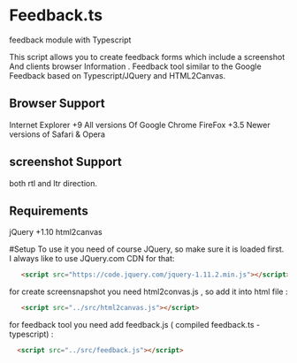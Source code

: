 # Feedback.ts
feedback module with Typescript

This script allows you to create feedback forms which include a screenshot And clients browser Information .
Feedback tool similar to the Google Feedback based on Typescript/JQuery and HTML2Canvas.

## Browser Support
Internet Explorer +9
All versions Of Google Chrome
FireFox +3.5
Newer versions of Safari & Opera

## screenshot Support
both rtl and ltr direction.

## Requirements
 jQuery +1.10
 html2canvas

#Setup
To use it you need of course JQuery, so make sure it is loaded first. I always like to use JQuery.com CDN for that:
```html
   <script src="https://code.jquery.com/jquery-1.11.2.min.js"></script>
```

for create screensnapshot you need html2convas.js , so add it into html file :
```html
   <script src="../src/html2canvas.js"></script>
```
for feedback tool you need add feedback.js ( compiled feedback.ts - typescript) :
```html
  <script src="../src/feedback.js"></script>
  ```



